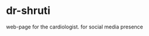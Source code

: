 # dr-shruti
web-page for the cardiologist. for social media presence 


<!--
README / Instructions (Top of file)

How to use this template
1) Edit the following placeholders:
   - Replace DR_NAME with your sister’s full name (e.g., "Dr. Nane S. Patil").
   - Update BIO_TEXT under "About Doctor" with her background/achievements.
   - Replace images:
       * images/doctor-photo.jpg -> doctor’s portrait (near name).
       * images/heart-bg.jpg -> background (can be swapped for another medical/clinic themed image).
       * images/heart1.jpg, heart2.jpg, heart3.jpg -> carousel images (doctor, clinic, conferences, etc.)
   - In the appointment form, replace `https://formspree.io/f/yourformid` with your Formspree form action URL.
   - In the contact/social section, update email, phone, and social media links.

2) Updating Clinic Locations:
   - Scroll to the "Clinic Locations & Timings" section in HTML.
   - Each `<div class="location-card">` represents one clinic.
   - Replace:
       * <h3>Clinic Name</h3> with the location’s name.
       * <p><strong>Address:</strong> …</p> with actual address.
       * <p><strong>Hours:</strong> …</p> with availability timings.
   - You can duplicate `<div class="location-card">...</div>` blocks to add more locations.

3) Google Maps:
   - Current code shows one Google Maps embed.
   - Replace `YOUR_GOOGLE_MAPS_API_KEY` in the script tag with your API key.
   - Update latitude/longitude or replace iframe with correct Google Maps embed link for each clinic if needed.

4) Appointment Form:
   - Visitors can enter name, email, phone, date, and message.
   - Submissions go to Formspree. To enable:
       * Sign up at https://formspree.io
       * Create a form and get the unique form ID.
       * Replace `yourformid` in the form action URL.

   - SMS integration (optional): can be added with Twilio API if you want text notifications.

5) Testing locally:
   - Double-click `index.html` to open in a browser.
   - For Google Maps API or form submission, better use a local web server:
       * Python: `python -m http.server`
       * VS Code: Live Server extension

6) Deploy to GitHub Pages:
   - Create a GitHub repo (e.g., `username/sister-website`).
   - Add:
       * index.html (this file)
       * /images/ folder with doctor photos, background, and carousel images
   - Push to GitHub.
   - Go to repo -> Settings -> Pages -> Source -> choose main branch / root.
   - Your site will be live at: https://username.github.io/sister-website/

7) Custom Domain:
   - In repo root, create a file called CNAME with: dr-name.com
   - Update DNS records for your domain (A records -> GitHub Pages IPs, CNAME for www -> username.github.io).
   - Save in GitHub Pages -> Custom Domain settings.

8) Editing further:
   - You can request design changes: new fonts, colors, sections (testimonials, publications, awards).
   - Add downloadable CV / research papers.
   - Make the site responsive for mobile (already partially done).
   - Convert later to React/Next.js/WordPress for advanced editing.
-->
